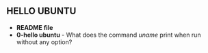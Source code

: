 ## HELLO UBUNTU
* **README file** 
* **0-hello ubuntu** - What does the command *uname* print when run without any option?
